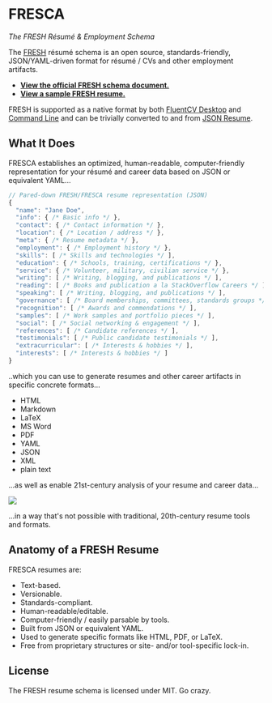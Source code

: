 FRESCA
======
*The FRESH Résumé & Employment Schema*

The [FRESH][fresh] résumé schema is an open source, standards-friendly,
JSON/YAML-driven format for résumé / CVs and other employment artifacts.

- [**View the official FRESH schema document.**][schema]
- [**View a sample FRESH resume.**][exemplar]

FRESH is supported as a native format by both [FluentCV Desktop][fluentcv] and
[Command Line][npm] and can be trivially converted to and from
[JSON Resume][jrs].

## What It Does

FRESCA establishes an optimized, human-readable, computer-friendly
representation for your résumé and career data based on JSON or equivalent
YAML...

```js
// Pared-down FRESH/FRESCA resume representation (JSON)
{
  "name": "Jane Doe",
  "info": { /* Basic info */ },
  "contact": { /* Contact information */ },
  "location": { /* Location / address */ },
  "meta": { /* Resume metadata */ },  
  "employment": { /* Employment history */ },
  "skills": [ /* Skills and technologies */ ],
  "education": { /* Schools, training, certifications */ },
  "service": { /* Volunteer, military, civilian service */ },
  "writing": [ /* Writing, blogging, and publications */ ],
  "reading": [ /* Books and publication a la StackOverflow Careers */ ],
  "speaking": [ /* Writing, blogging, and publications */ ],
  "governance": [ /* Board memberships, committees, standards groups */ ],
  "recognition": [ /* Awards and commendations */ ],
  "samples": [ /* Work samples and portfolio pieces */ ],
  "social": [ /* Social networking & engagement */ ],
  "references": [ /* Candidate references */ ],
  "testimonials": [ /* Public candidate testimonials */ ],  
  "extracurricular": [ /* Interests & hobbies */ ],
  "interests": [ /* Interests & hobbies */ ]
}
```

..which you can use to generate resumes and other career artifacts in specific
concrete formats...

- HTML
- Markdown
- LaTeX
- MS Word
- PDF
- YAML
- JSON
- XML
- plain text

...as well as enable 21st-century analysis of your resume and career data...

![](http://fluentdesk.com/img/fluentcv_desktop.png)

...in a way that's not possible with traditional, 20th-century resume tools and
formats.

## Anatomy of a FRESH Resume

FRESCA resumes are:

- Text-based.
- Versionable.
- Standards-compliant.
- Human-readable/editable.
- Computer-friendly / easily parsable by tools.
- Built from JSON or equivalent YAML.
- Used to generate specific formats like HTML, PDF, or LaTeX.
- Free from proprietary structures or site- and/or tool-specific lock-in.

## License

The FRESH resume schema is licensed under MIT. Go crazy.

[fresh]: https://github.com/fluentdesk/FRESH
[schema]: schema/fresh-resume-schema.json
[cli]: https://www.npmjs.com/package/fluentcv
[fluentcv]: http://fluentdesk.com/fluentcv
[jrs]: http://jsonresume.org
[exemplar]: https://github.com/fluentdesk/jane-q-fullstacker/blob/master/resume/jane-resume.json
[soc]: http://careers.stackoverflow.com/
[npm]: https://www.npmjs.com/package/fluentcv
